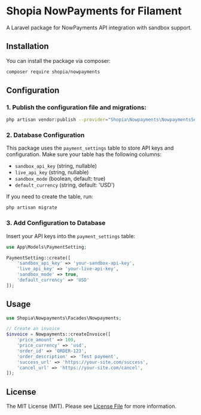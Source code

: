 # Shopia NowPayments for Filament

A Laravel package for NowPayments API integration with sandbox support.

## Installation

You can install the package via composer:

```bash
composer require shopia/nowpayments
```

## Configuration

### 1. Publish the configuration file and migrations:

```bash
php artisan vendor:publish --provider="Shopia\Nowpayments\NowpaymentsServiceProvider"
```

### 2. Database Configuration

This package uses the `payment_settings` table to store API keys and configuration. Make sure your table has the following columns:

- `sandbox_api_key` (string, nullable)
- `live_api_key` (string, nullable)
- `sandbox_mode` (boolean, default: true)
- `default_currency` (string, default: 'USD')

If you need to create the table, run:

```bash
php artisan migrate
```

### 3. Add Configuration to Database

Insert your API keys into the `payment_settings` table:

```php
use App\Models\PaymentSetting;

PaymentSetting::create([
    'sandbox_api_key' => 'your-sandbox-api-key',
    'live_api_key' => 'your-live-api-key',
    'sandbox_mode' => true,
    'default_currency' => 'USD'
]);
```

## Usage

```php
use Shopia\Nowpayments\Facades\Nowpayments;

// Create an invoice
$invoice = Nowpayments::createInvoice([
    'price_amount' => 100,
    'price_currency' => 'usd',
    'order_id' => 'ORDER-123',
    'order_description' => 'Test payment',
    'success_url' => 'https://your-site.com/success',
    'cancel_url' => 'https://your-site.com/cancel',
]);
```

## License

The MIT License (MIT). Please see [License File](LICENSE.md) for more information.

